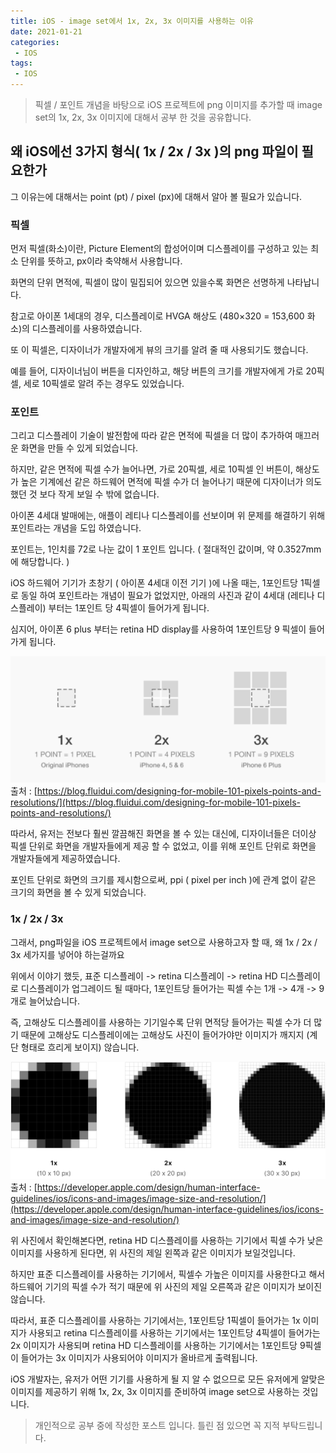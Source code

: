```yaml
---
title: iOS - image set에서 1x, 2x, 3x 이미지를 사용하는 이유
date: 2021-01-21
categories:
 - IOS
tags:
 - IOS
---
```


> 픽셀 / 포인트 개념을 바탕으로 iOS 프로젝트에 png 이미지를 추가할 때 image set의 1x, 2x, 3x 이미지에 대해서 공부 한 것을 공유합니다.

<!-- more -->

## 왜 iOS에선 3가지 형식( 1x / 2x / 3x )의 png 파일이 필요한가

그 이유는에 대해서는 point (pt) / pixel (px)에 대해서 알아 볼 필요가 있습니다. 

### 픽셀 

먼저 픽셀(화소)이란, Picture Element의 합성어이며 디스플레이를 구성하고 있는 최소 단위를 뜻하고, px이라 축약해서 사용합니다.

화면의 단위 면적에, 픽셀이 많이 밀집되어 있으면 있을수록 화면은 선명하게 나타납니다. 

참고로 아이폰 1세대의 경우, 디스플레이로 HVGA 해상도 (480×320 = 153,600 화소)의 디스플레이를 사용하였습니다.

또 이 픽셀은, 디자이너가 개발자에게 뷰의 크기를 알려 줄 때 사용되기도 했습니다.

예를 들어, 디자이너님이 버튼을 디자인하고, 해당 버튼의 크기를 개발자에게 가로 20픽셀, 세로 10픽셀로 알려 주는 경우도 있었습니다. 

### 포인트

그리고 디스플레이 기술이 발전함에 따라 같은 면적에 픽셀을 더 많이 추가하여 매끄러운 화면을 만들 수 있게 되었습니다. 

하지만, 같은 면적에 픽셀 수가 늘어나면, 가로 20픽셀, 세로 10픽셀 인 버튼이, 해상도가 높은 기계에선 같은 하드웨어 면적에 픽셀 수가 더 늘어나기 때문에 디자이너가 의도했던 것 보다 작게 보일 수 밖에 없습니다. 

아이폰 4세대 발매에는, 애플이 레티나 디스플레이를 선보이며 위 문제를 해결하기 위해 포인트라는 개념을 도입 하였습니다. 

포인트는, 1인치를 72로 나눈 값이 1 포인트 입니다. ( 절대적인 값이며, 약 0.3527mm에 해당합니다. )

iOS 하드웨어 기기가 초창기 ( 아이폰 4세대 이전 기기 )에 나올 때는, 1포인트당 1픽셀로 동일 하여 포인트라는 개념이 필요가 없었지만, 아래의 사진과 같이 4세대 (레티나 디스플레이) 부터는 1포인트 당 4픽셀이 들어가게 됩니다. 

심지어, 아이폰 6 plus 부터는 retina HD display를 사용하여 1포인트당 9 픽셀이 들어가게 됩니다.

![pic1.png](/assets/images/posts/2021-01-21-iOS-image-set/pic1.png)
출처 : [https://blog.fluidui.com/designing-for-mobile-101-pixels-points-and-resolutions/](https://blog.fluidui.com/designing-for-mobile-101-pixels-points-and-resolutions/)

따라서, 유저는 전보다 훨씬 깔끔해진 화면을 볼 수 있는 대신에, 디자이너들은 더이상 픽셀 단위로 화면을 개발자들에게 제공 할 수 없었고, 이를 위해 포인트 단위로 화면을 개발자들에게 제공하였습니다. 

포인트 단위로 화면의 크기를 제시함으로써, ppi ( pixel per inch )에 관계 없이 같은 크기의 화면을 볼 수 있게 되었습니다. 

### 1x / 2x / 3x

그래서, png파일을 iOS 프로젝트에서 image set으로 사용하고자 할 때, 왜 1x / 2x / 3x 세가지를 넣어야 하는걸까요

위에서 이야기 했듯, 표준 디스플레이 -> retina 디스플레이 -> retina HD 디스플레이 로 디스플레이가 업그레이드 될 때마다, 1포인트당 들어가는 픽셀 수는 1개 -> 4개 -> 9개로 늘어났습니다.

즉, 고해상도 디스플레이를 사용하는 기기일수록 단위 면적당 들어가는 픽셀 수가 더 많기 때문에 고해상도 디스플레이에는 고해상도 사진이 들어가야만 이미지가 깨지지 (계단 형태로 흐리게 보이지) 않습니다. 

![pic2.png](/assets/images/posts/2021-01-21-iOS-image-set/pic2.png)
출처 : [https://developer.apple.com/design/human-interface-guidelines/ios/icons-and-images/image-size-and-resolution/](https://developer.apple.com/design/human-interface-guidelines/ios/icons-and-images/image-size-and-resolution/)

위 사진에서 확인해본다면, retina HD 디스플레이를 사용하는 기기에서 픽셀 수가 낮은 이미지를 사용하게 된다면, 위 사진의 제일 왼쪽과 같은 이미지가 보일것입니다. 

하지만 표준 디스플레이를 사용하는 기기에서, 픽셀수 가높은 이미지를 사용한다고 해서 하드웨어 기기의 픽셀 수가 적기 때문에 위 사진의 제일 오른쪽과 같은 이미지가 보이진 않습니다.

따라서, 표준 디스플레이를 사용하는 기기에서는, 1포인트당 1픽셀이 들어가는 1x 이미지가 사용되고 retina 디스플레이를 사용하는 기기에서는 1포인트당 4픽셀이 들어가는 2x 이미지가 사용되며 retina HD 디스플레이를 사용하는 기기에서는 1포인트당 9픽셀이 들어가는 3x 이미지가 사용되어야 이미지가 올바르게 출력됩니다.

iOS 개발자는, 유저가 어떤 기기를 사용하게 될 지 알 수 없으므로 모든 유저에게 알맞은 이미지를 제공하기 위해 1x, 2x, 3x 이미지를 준비하여 image set으로 사용하는 것입니다. 

> 개인적으로 공부 중에 작성한 포스트 입니다. 틀린 점 있으면 꼭 지적 부탁드립니다. 